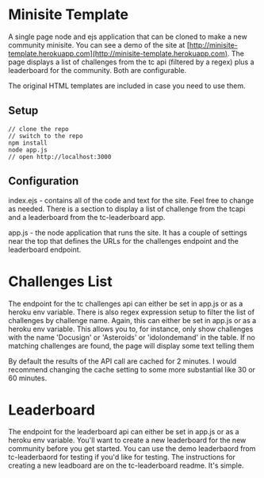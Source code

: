 # Minisite Template

A single page node and ejs application that can be cloned to make a new community minisite. You can see a demo of the site at [http://minisite-template.herokuapp.com](http://minisite-template.herokuapp.com). The page displays a list of challenges from the tc api (filtered by a regex) plus a leaderboard for the community. Both are configurable. 

The original HTML templates are included in case you need to use them.

## Setup

    // clone the repo
    // switch to the repo
    npm install
    node app.js
    // open http://localhost:3000

## Configuration

index.ejs - contains all of the code and text for the site. Feel free to change as needed. There is a section to display a list of challenge from the tcapi and a leaderboard from the tc-leaderboard app.

app.js - the node application that runs the site. It has a couple of settings near the top that defines the URLs for the challenges endpoint and the leaderboard endpoint.

# Challenges List

The endpoint for the tc challenges api can either be set in app.js or as a heroku env variable. There is also regex expression setup to filter the list of challenges by challenge name. Again, this can either be set in app.js or as a heroku env variable. This allows you to, for instance, only show challenges with the name 'Docusign' or 'Asteroids' or 'idolondemand' in the table. If no matching challenges are found, the page will display some text telling them 

By default the results of the API call are cached for 2 minutes. I would recommend changing the cache setting to some more substantial like 30 or 60 minutes.

# Leaderboard

The endpoint for the leaderboard api can either be set in app.js or as a heroku env variable. You'll want to create a new leaderboard for the new community before you get started. You can use the demo leaderbaord from tc-leaderbaord for testing if you'd like for testing. The instructions for creating a new leadboard are on the tc-leaderboard readme. It's simple.